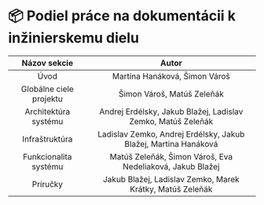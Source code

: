 # 📦 Podiel práce na dokumentácii k inžinierskemu dielu

|                  **Názov sekcie**                  |                     **Autor**                     |
|:--------------------------------------------------:|:-------------------------------------------------:|
| Úvod                                               | Martina Hanáková, Šimon Vároš                     |
| Globálne ciele projektu                            | Šimon Vároš, Matúš Zeleňák                        |
| Architektúra systému                               | Andrej Erdélsky, Jakub Blažej, Ladislav Zemko, Matúš Zeleňák |
| Infraštruktúra                                     | Ladislav Zemko, Andrej Erdélsky, Jakub Blažej, Martina Hanáková |
| Funkcionalita systému                              | Matúš Zeleňák, Šimon Vároš, Eva Nedeliaková, Jakub Blažej |
| Príručky                                           | Jakub Blažej, Ladislav Zemko, Marek Krátky, Matúš Zeleňák |
